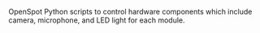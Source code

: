 OpenSpot Python scripts to control hardware components which include camera, microphone, and LED light for each module.
